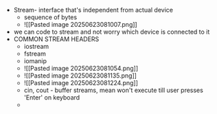 - Stream- interface that's independent from actual device
	- sequence of bytes
	- ![[Pasted image 20250623081007.png]]
- we can code to stream and not worry which device is connected to it
- COMMON STREAM HEADERS
	- iostream
	- fstream
	- iomanip
	- ![[Pasted image 20250623081054.png]]
	- ![[Pasted image 20250623081135.png]]
	- ![[Pasted image 20250623081224.png]]
	- cin, cout - buffer streams, mean won't execute till user presses 'Enter' on keyboard
	- 